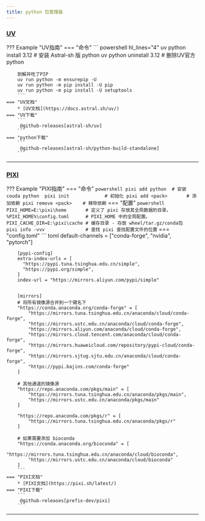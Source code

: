 ```yaml
---
title: python 包管理器
---
```


### [UV](https://github.com/astral-sh/uv)

??? Example "UV指南"
    === "命令"
        ``` powershell hl_lines="4" 
        uv python install 3.12     # 安装 Astral-sh 版 python 
		uv python uninstall 3.12   # 删除UV官方python
		
		剖解并吃了PIP
		uv run python -m ensurepip -U
		uv run python -m pip install -U pip
		uv run python -m pip install -U setuptools
        ```
    === "UV文档"
        * [UV文档](https://docs.astral.sh/uv/)
    === "UV下载"
        ``` 
         @github-releases[astral-sh/uv]
        ```
    === "python下载"
        ``` 
         @github-releases[astral-sh/python-build-standalone]
        ```
        
---

### [PIXI](https://github.com/prefix-dev/pixi)

??? Example "PIXI指南"
    === "命令"
        ``` powershell
        pixi add python  # 安装 couda python 
		pixi init             # 初始化
        pixi add <pack>       # 添加依赖
        pixi remove <pack>    # 移除依赖
        ```
    === "配置"
        ``` powershell
        PIXI_HOME=E:\pixi\home       # 定义了 pixi 存放其全局数据的目录。
		%PIXI_HOME%\config.toml      # PIXI_HOME 中的全局配置。
        PIXI_CACHE_DIR=E:\pixi\cache # 缓存目录 - 存放 wheel/tar.gz/conda包 
		pixi info -vvv               # 查找 pixi 查找配置文件的位置
        ```
    === "config.toml"
        ``` toml
		default-channels = ["conda-forge", "nvidia", "pytorch"]

		[pypi-config]
		extra-index-urls = [
		  "https://pypi.tuna.tsinghua.edu.cn/simple",
		  "https://pypi.org/simple",
		]
		index-url = "https://mirrors.aliyun.com/pypi/simple"


		[mirrors]
		# 将所有镜像源合并到一个键名下
		"https://conda.anaconda.org/conda-forge" = [
			"https://mirrors.tuna.tsinghua.edu.cn/anaconda/cloud/conda-forge",
			"https://mirrors.ustc.edu.cn/anaconda/cloud/conda-forge",
			"https://mirrors.aliyun.com/anaconda/cloud/conda-forge",
			"https://mirrors.cloud.tencent.com/anaconda/cloud/conda-forge",
			"https://mirrors.huaweicloud.com/repository/pypi-cloud/conda-forge",
			"https://mirrors.sjtug.sjtu.edu.cn/anaconda/cloud/conda-forge",
			"https://pypi.bajins.com/conda-forge"
		]

		# 其他通道的镜像源
		"https://repo.anaconda.com/pkgs/main" = [
			"https://mirrors.tuna.tsinghua.edu.cn/anaconda/pkgs/main",
			"https://mirrors.ustc.edu.cn/anaconda/pkgs/main"
		]

		"https://repo.anaconda.com/pkgs/r" = [
			"https://mirrors.tuna.tsinghua.edu.cn/anaconda/pkgs/r"
		]

		# 如果需要添加 bioconda
		"https://conda.anaconda.org/bioconda" = [
			"https://mirrors.tuna.tsinghua.edu.cn/anaconda/cloud/bioconda",
			"https://mirrors.ustc.edu.cn/anaconda/cloud/bioconda"
		]
        ```
    === "PIXI文档"
        * [PIXI文档](https://pixi.sh/latest/)
    === "PIXI下载"
        ``` 
         @github-releases[prefix-dev/pixi]
        ```
---
      
